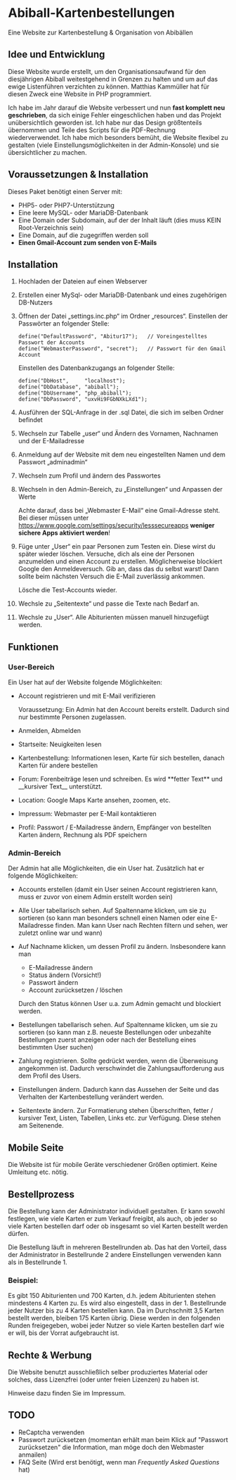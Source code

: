 # Abiball-Kartenbestellungen
Eine Website zur Kartenbestellung &amp; Organisation von Abibällen

## Idee und Entwicklung
Diese Website wurde erstellt, um den Organisationsaufwand für den diesjährigen Abiball weitestgehend in Grenzen zu halten
und um auf das ewige Listenführen verzichten zu können. Matthias Kammüller hat für diesen Zweck eine Website in PHP programmiert.

Ich habe im Jahr darauf die Website verbessert und nun **fast komplett neu geschrieben**, da sich einige Fehler eingeschlichen haben und das Projekt unübersichtlich geworden ist. Ich habe nur das Design größtenteils übernommen und Teile des Scripts für die PDF-Rechnung wiederverwendet. Ich habe mich besonders bemüht, die Website flexibel zu gestalten (viele Einstellungsmöglichkeiten in der Admin-Konsole) und sie übersichtlicher zu machen.

## Voraussetzungen & Installation
Dieses Paket benötigt einen Server mit:
-	PHP5- oder PHP7-Unterstützung 
-	Eine leere MySQL- oder MariaDB-Datenbank
-	Eine Domain oder Subdomain, auf der der Inhalt läuft (dies muss KEIN Root-Verzeichnis sein)
-	Eine Domain, auf die zugegriffen werden soll
-   **Einen Gmail-Account zum senden von E-Mails**

## Installation
1.  Hochladen der Dateien auf einen Webserver
2.  Erstellen einer MySql- oder MariaDB-Datenbank und eines zugehörigen DB-Nutzers
3.  Öffnen der Datei „settings.inc.php“ im Ordner „resources“. Einstellen der Passwörter an folgender Stelle:
    
        define("DefaultPassword", "Abitur17");   // Voreingestelltes Passwort der Accounts
        define("WebmasterPassword", "secret");   // Passwort für den Gmail Account
    
    Einstellen des Datenbankzugangs an folgender Stelle:

        define("DbHost",     "localhost");
        define("DbDatabase", "abiball");
        define("DbUsername", "php_abiball");
        define("DbPassword", "uxvHi9FGbNXkLXd1");
    
4.  Ausführen der SQL-Anfrage in der .sql Datei, die sich im selben Ordner befindet
5.  Wechseln zur Tabelle „user“ und Ändern des Vornamen, Nachnamen und der E-Mailadresse
6.  Anmeldung auf der Website mit dem neu eingestellten Namen und dem Passwort „adminadmin“
7.  Wechseln zum Profil und ändern des Passwortes
8.  Wechseln in den Admin-Bereich, zu „Einstellungen“ und Anpassen der Werte

    Achte darauf, dass bei „Webmaster E-Mail“ eine Gmail-Adresse steht.
    Bei dieser müssen unter https://www.google.com/settings/security/lesssecureapps
    **weniger sichere Apps aktiviert werden**!
9.  Füge unter „User“ ein paar Personen zum Testen ein. Diese wirst du später wieder löschen.
    Versuche, dich als eine der Personen anzumelden und einen Account zu erstellen.
    Möglicherweise blockiert Google den Anmeldeversuch. Gib an, dass das du selbst warst!
    Dann sollte beim nächsten Versuch die E-Mail zuverlässig ankommen.
    
    Lösche die Test-Accounts wieder.
10. Wechsle zu „Seitentexte“ und passe die Texte nach Bedarf an.
11. Wechsle zu „User“. Alle Abiturienten müssen manuell hinzugefügt werden.

## Funktionen

### User-Bereich

Ein User hat auf der Website folgende Möglichkeiten:

* Account registrieren und mit E-Mail verifizieren

  Voraussetzung: Ein Admin hat den Account bereits erstellt. Dadurch sind nur bestimmte Personen zugelassen.
* Anmelden, Abmelden
* Startseite: Neuigkeiten lesen
* Kartenbestellung: Informationen lesen, Karte für sich bestellen, danach Karten für andere bestellen
* Forum: Forenbeiträge lesen und schreiben. Es wird &#42;&#42;fetter Text&#42;&#42; und &#95;&#95;kursiver Text&#95;&#95; unterstützt.
* Location: Google Maps Karte ansehen, zoomen, etc.
* Impressum: Webmaster per E-Mail kontaktieren
* Profil: Passwort / E-Mailadresse ändern, Empfänger von bestellten Karten ändern, Rechnung als PDF speichern

### Admin-Bereich

Der Admin hat alle Möglichkeiten, die ein User hat. Zusätzlich hat er folgende Möglichkeiten:

* Accounts erstellen (damit ein User seinen Account registrieren kann, muss er zuvor von einem Admin erstellt worden sein)
* Alle User tabellarisch sehen. Auf Spaltenname klicken, um sie zu sortieren (so kann man besonders schnell einen Namen oder eine E-Mailadresse finden. Man kann User nach Rechten filtern und sehen, wer zuletzt online war und wann)
* Auf Nachname klicken, um dessen Profil zu ändern. Insbesondere kann man
  
  * E-Mailadresse ändern
  * Status ändern (Vorsicht!)
  * Passwort ändern
  * Account zurücksetzen / löschen

  Durch den Status können User u.a. zum Admin gemacht und blockiert werden.
* Bestellungen tabellarisch sehen. Auf Spaltenname klicken, um sie zu sortieren (so kann man z.B. neueste Bestellungen oder unbezahlte Bestellungen zuerst anzeigen oder nach der Bestellung eines bestimmten User suchen)
* Zahlung registrieren. Sollte gedrückt werden, wenn die Überweisung angekommen ist. Dadurch verschwindet die Zahlungsaufforderung aus dem Profil des Users.
* Einstellungen ändern. Dadurch kann das Aussehen der Seite und das Verhalten der Kartenbestellung verändert werden.
* Seitentexte ändern. Zur Formatierung stehen Überschriften, fetter / kursiver Text, Listen, Tabellen, Links etc. zur Verfügung. Diese stehen am Seitenende.

## Mobile Seite
Die Website ist für mobile Geräte verschiedener Größen optimiert. Keine Umleitung etc. nötig.

## Bestellprozess
Die Bestellung kann der Administrator individuell gestalten. Er kann sowohl festlegen, wie viele Karten er zum Verkauf freigibt, als auch, ob jeder so viele Karten bestellen darf oder ob insgesamt so viel Karten bestellt werden dürfen.

Die Bestellung läuft in mehreren Bestellrunden ab. Das hat den Vorteil, dass der Administrator in Bestellrunde 2 andere Einstellungen verwenden kann als in Bestellrunde 1.

### Beispiel:

Es gibt 150 Abiturienten und 700 Karten, d.h. jedem Abiturienten stehen mindestens 4 Karten zu. Es wird also eingestellt, dass in der 1. Bestellrunde jeder Nutzer bis zu 4 Karten bestellen kann. Da im Durchschnitt 3,5 Karten bestellt werden, bleiben 175 Karten übrig. Diese werden in den folgenden Runden freigegeben, wobei jeder Nutzer so viele Karten bestellen darf wie er will, bis der Vorrat aufgebraucht ist.

## Rechte & Werbung
Die Website benutzt ausschließlich selber produziertes Material oder solches, dass Lizenzfrei (oder unter freien Lizenzen) zu haben ist.

Hinweise dazu finden Sie im Impressum.

## TODO

* ReCaptcha verwenden
* Passwort zurücksetzen (momentan erhält man beim Klick auf "Passwort zurücksetzen" die Information, man möge doch den Webmaster anmailen)
* FAQ Seite (Wird erst benötigt, wenn man _Frequently Asked Questions_ hat)
